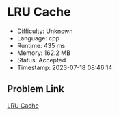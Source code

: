 # LRU Cache

- Difficulty: Unknown
- Language: cpp
- Runtime: 435 ms
- Memory: 162.2 MB
- Status: Accepted
- Timestamp: 2023-07-18 08:46:14

## Problem Link
[LRU Cache](https://leetcode.com/problems/lru-cache)

